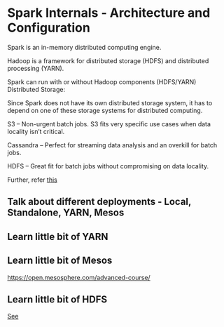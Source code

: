 # Spark Internals - Architecture and Configuration

Spark is an in-memory distributed computing engine.

Hadoop is a framework for distributed storage (HDFS) and distributed processing (YARN).

Spark can run with or without Hadoop components (HDFS/YARN)
Distributed Storage:

Since Spark does not have its own distributed storage system, it has to depend on one of these storage systems for distributed computing.

S3 – Non-urgent batch jobs. S3 fits very specific use cases when data locality isn’t critical.

Cassandra – Perfect for streaming data analysis and an overkill for batch jobs.

HDFS – Great fit for batch jobs without compromising on data locality.

Further, refer [this](https://stackoverflow.com/questions/28664834/which-cluster-type-should-i-choose-for-spark/34657719#34657719)

## Talk about different deployments - Local, Standalone, YARN, Mesos

## Learn little bit of YARN

## Learn little bit of Mesos

https://open.mesosphere.com/advanced-course/

## Learn little bit of HDFS
[See](https://hadoop.apache.org/docs/r1.2.1/hdfs_design.html)
